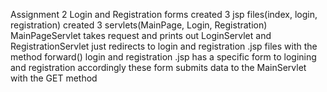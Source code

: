 Assignment 2 Login and Registration forms
created 3 jsp files(index, login, registration)
created 3 servlets(MainPage, Login, Registration)
MainPageServlet takes request and prints out
LoginServlet and RegistrationServlet just redirects to login and registration .jsp files with the method forward()
login and registration .jsp has a specific form to logining and registration accordingly
these form submits data to the MainServlet with the GET method
